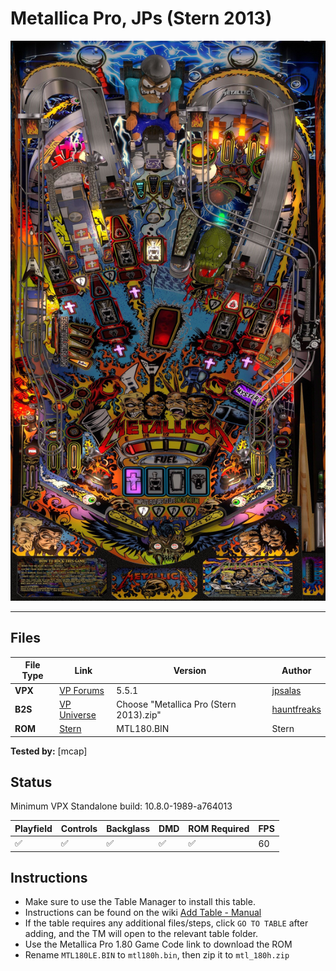 # Metallica Pro, JPs (Stern 2013)

![Table Preview](../../images/vpx-jpmetallica.jpg)

---

## Files
| File Type | Link | Version | Author | 
|-----------|--------|----------|--------------|
| **VPX** | [VP Forums](https://www.vpforums.org/index.php?app=downloads&showfile=18612) | 5.5.1 | [jpsalas](https://www.vpforums.org/index.php?s=c4190c252e4b0afe20488a58dfe99e31&showuser=277)  |
| **B2S** | [VP Universe](https://vpuniverse.com/files/file/10947-metallica-premium-monsters-stern-2013-b2s-with-full-dmd/) | Choose "Metallica Pro (Stern 2013).zip" | [hauntfreaks](https://vpuniverse.com/profile/5216-hauntfreaks/)  |
| **ROM** | [Stern](https://sternpinball.com/?post_type=game_code&s=metallica%20Pro%201.80%20Game%20Code) | MTL180.BIN | Stern |

**Tested by:** [mcap]


## Status 

Minimum VPX Standalone build: 10.8.0-1989-a764013

| Playfield | Controls | Backglass | DMD | ROM Required | FPS | 
|-----------|----------|-----------|-----|--------------|-----|
| :white_check_mark: | :white_check_mark: | :white_check_mark: | :white_check_mark: | :white_check_mark: | 60 |

## Instructions

- Make sure to use the Table Manager to install this table.
- Instructions can be found on the wiki [Add Table - Manual](https://github.com/LegendsUnchained/vpx-standalone-alp4k/wiki/%5B04%5D-%F0%9F%A7%A1-TM-%E2%80%90-Other-Features#add-table---manual)
- If the table requires any additional files/steps, click `GO TO TABLE` after adding, and the TM will open to the relevant table folder.
- Use the Metallica Pro 1.80 Game Code link to download the ROM
- Rename `MTL180LE.BIN` to `mtl180h.bin`, then zip it to `mtl_180h.zip`

